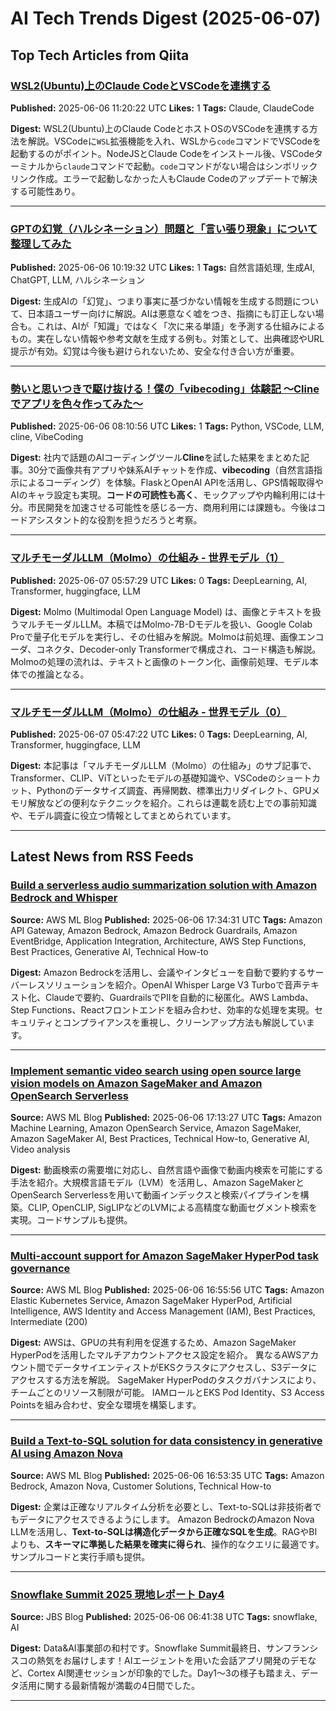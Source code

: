 # AI Tech Trends Digest (2025-06-07)


## Top Tech Articles from Qiita


### [WSL2(Ubuntu)上のClaude CodeとVSCodeを連携する](https://qiita.com/s_moriyama/items/5c78099d9f1f9586d2b0)
**Published:** 2025-06-06 11:20:22 UTC
**Likes:** 1
**Tags:** Claude, ClaudeCode

**Digest:**
WSL2(Ubuntu)上のClaude CodeとホストOSのVSCodeを連携する方法を解説。VSCodeに`WSL`拡張機能を入れ、WSLから`code`コマンドでVSCodeを起動するのがポイント。NodeJSとClaude Codeをインストール後、VSCodeターミナルから`claude`コマンドで起動。`code`コマンドがない場合はシンボリックリンク作成。エラーで起動しなかった人もClaude Codeのアップデートで解決する可能性あり。

---

### [GPTの幻覚（ハルシネーション）問題と「言い張り現象」について整理してみた](https://qiita.com/shinofujita/items/36dc72852db69a4f83b7)
**Published:** 2025-06-06 10:19:32 UTC
**Likes:** 1
**Tags:** 自然言語処理, 生成AI, ChatGPT, LLM, ハルシネーション

**Digest:**
生成AIの「幻覚」、つまり事実に基づかない情報を生成する問題について、日本語ユーザー向けに解説。AIは悪意なく嘘をつき、指摘にも訂正しない場合も。これは、AIが「知識」ではなく「次に来る単語」を予測する仕組みによるもの。実在しない情報や参考文献を生成する例も。対策として、出典確認やURL提示が有効。幻覚は今後も避けられないため、安全な付き合い方が重要。

---

### [勢いと思いつきで駆け抜ける！僕の「vibecoding」体験記 〜Clineでアプリを色々作ってみた〜](https://qiita.com/Odin/items/6f34c3b5b08c8b1fcdcc)
**Published:** 2025-06-06 08:10:56 UTC
**Likes:** 1
**Tags:** Python, VSCode, LLM, cline, VibeCoding

**Digest:**
社内で話題のAIコーディングツール**Cline**を試した結果をまとめた記事。30分で画像共有アプリや妹系AIチャットを作成、**vibecoding**（自然言語指示によるコーディング）を体験。FlaskとOpenAI APIを活用し、GPS情報取得やAIのキャラ設定も実現。**コードの可読性も高く**、モックアップや内輪利用には十分。市民開発を加速させる可能性を感じる一方、商用利用には課題も。今後はコードアシスタント的な役割を担うだろうと考察。

---

### [マルチモーダルLLM（Molmo）の仕組み ‐ 世界モデル（1）](https://qiita.com/shinya_2024/items/cf8e89771e682b93a23f)
**Published:** 2025-06-07 05:57:29 UTC
**Likes:** 0
**Tags:** DeepLearning, AI, Transformer, huggingface, LLM

**Digest:**
Molmo (Multimodal Open Language Model) は、画像とテキストを扱うマルチモーダルLLM。本稿ではMolmo-7B-Dモデルを扱い、Google Colab Proで量子化モデルを実行し、その仕組みを解説。Molmoは前処理、画像エンコーダ、コネクタ、Decoder-only Transformerで構成され、コード構造も解説。Molmoの処理の流れは、テキストと画像のトークン化、画像前処理、モデル本体での推論となる。

---

### [マルチモーダルLLM（Molmo）の仕組み ‐ 世界モデル（0）](https://qiita.com/shinya_2024/items/38be2ff931b5b119b3bd)
**Published:** 2025-06-07 05:47:22 UTC
**Likes:** 0
**Tags:** DeepLearning, AI, Transformer, huggingface, LLM

**Digest:**
本記事は「マルチモーダルLLM（Molmo）の仕組み」のサブ記事で、Transformer、CLIP、ViTといったモデルの基礎知識や、VSCodeのショートカット、Pythonのデータサイズ調査、再帰関数、標準出力リダイレクト、GPUメモリ解放などの便利なテクニックを紹介。これらは連載を読む上での事前知識や、モデル調査に役立つ情報としてまとめられています。

---

## Latest News from RSS Feeds


### [Build a serverless audio summarization solution with Amazon Bedrock and Whisper](https://aws.amazon.com/blogs/machine-learning/build-a-serverless-audio-summarization-solution-with-amazon-bedrock-and-whisper/)
**Source:** AWS ML Blog
**Published:** 2025-06-06 17:34:31 UTC
**Tags:** Amazon API Gateway, Amazon Bedrock, Amazon Bedrock Guardrails, Amazon EventBridge, Application Integration, Architecture, AWS Step Functions, Best Practices, Generative AI, Technical How-to

**Digest:**
Amazon Bedrockを活用し、会議やインタビューを自動で要約するサーバーレスソリューションを紹介。OpenAI Whisper Large V3 Turboで音声テキスト化、Claudeで要約、GuardrailsでPIIを自動的に秘匿化。AWS Lambda、Step Functions、Reactフロントエンドを組み合わせ、効率的な処理を実現。セキュリティとコンプライアンスを重視し、クリーンアップ方法も解説しています。

---

### [Implement semantic video search using open source large vision models on Amazon SageMaker and Amazon OpenSearch Serverless](https://aws.amazon.com/blogs/machine-learning/implement-semantic-video-search-using-open-source-large-vision-models-on-amazon-sagemaker-and-amazon-opensearch-serverless/)
**Source:** AWS ML Blog
**Published:** 2025-06-06 17:13:27 UTC
**Tags:** Amazon Machine Learning, Amazon OpenSearch Service, Amazon SageMaker, Amazon SageMaker AI, Best Practices, Technical How-to, Generative AI, Video analysis

**Digest:**
動画検索の需要増に対応し、自然言語や画像で動画内検索を可能にする手法を紹介。大規模言語モデル（LVM）を活用し、Amazon SageMakerとOpenSearch Serverlessを用いて動画インデックスと検索パイプラインを構築。CLIP, OpenCLIP, SigLIPなどのLVMによる高精度な動画セグメント検索を実現。コードサンプルも提供。

---

### [Multi-account support for Amazon SageMaker HyperPod task governance](https://aws.amazon.com/blogs/machine-learning/multi-account-support-for-amazon-sagemaker-hyperpod-task-governance/)
**Source:** AWS ML Blog
**Published:** 2025-06-06 16:55:56 UTC
**Tags:** Amazon Elastic Kubernetes Service, Amazon SageMaker HyperPod, Artificial Intelligence, AWS Identity and Access Management (IAM), Best Practices, Intermediate (200)

**Digest:**
AWSは、GPUの共有利用を促進するため、Amazon SageMaker HyperPodを活用したマルチアカウントアクセス設定を紹介。  異なるAWSアカウント間でデータサイエンティストがEKSクラスタにアクセスし、S3データにアクセスする方法を解説。 SageMaker HyperPodのタスクガバナンスにより、チームごとのリソース制限が可能。  IAMロールとEKS Pod Identity、S3 Access Pointsを組み合わせ、安全な環境を構築します。

---

### [Build a Text-to-SQL solution for data consistency in generative AI using Amazon Nova](https://aws.amazon.com/blogs/machine-learning/build-a-text-to-sql-solution-for-data-consistency-in-generative-ai-using-amazon-nova/)
**Source:** AWS ML Blog
**Published:** 2025-06-06 16:53:35 UTC
**Tags:** Amazon Bedrock, Amazon Nova, Customer Solutions, Technical How-to

**Digest:**
企業は正確なリアルタイム分析を必要とし、Text-to-SQLは非技術者でもデータにアクセスできるようにします。 Amazon BedrockのAmazon Nova LLMを活用し、**Text-to-SQLは構造化データから正確なSQLを生成**。RAGやBIよりも、**スキーマに準拠した結果を確実に得られ**、操作的なクエリに最適です。サンプルコードと実行手順も提供。

---

### [Snowflake Summit 2025 現地レポート Day4](https://blog.jbs.co.jp/entry/2025/06/06/154138)
**Source:** JBS Blog
**Published:** 2025-06-06 06:41:38 UTC
**Tags:** snowflake, AI

**Digest:**
Data&AI事業部の和村です。Snowflake Summit最終日、サンフランシスコの熱気をお届けします！AIエージェントを用いた会話アプリ開発のデモなど、Cortex AI関連セッションが印象的でした。Day1～3の様子も踏まえ、データ活用に関する最新情報が満載の4日間でした。

---